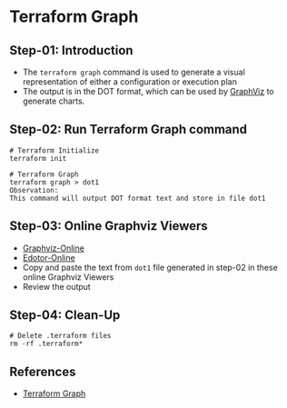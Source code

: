 # Terraform Graph

## Step-01: Introduction
- The `terraform graph` command is used to generate a visual representation of either a configuration or execution plan
- The output is in the DOT format, which can be used by [GraphViz](http://www.graphviz.org/) to generate charts.

## Step-02: Run Terraform Graph command
```t
# Terraform Initialize
terraform init

# Terraform Graph
terraform graph > dot1
Observation: 
This command will output DOT format text and store in file dot1
```

## Step-03: Online Graphviz Viewers
- [Graphviz-Online](https://dreampuf.github.io/GraphvizOnline/)
- [Edotor-Online](https://edotor.net/)
- Copy and paste the text from `dot1` file generated in step-02 in these online Graphviz Viewers
- Review the output

## Step-04: Clean-Up
```t
# Delete .terraform files
rm -rf .terraform*
```

## References
- [Terraform Graph](https://www.terraform.io/docs/cli/commands/graph.html)